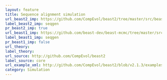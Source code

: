 ```yaml
---
layout: feature
title: Sequence alignment simulation
url_beast2_imp: https://github.com/CompEvol/beast2/tree/master/src/beast/app/seqgen
label_beast2_imp: seqgen
pr_beast2_imp: true
url_beast1_imp: https://github.com/beast-dev/beast-mcmc/tree/master/src/dr/app/seqgen
label_beast1_imp: seqgen
pr_beast1_imp: false
url_theory: 
label_theory: 
url_source: http://github.com/CompEvol/beast2
label_source: core
url_example_xml: http://github.com/CompEvol/beast2/blob/v2.1.3/examples/testSeqGen.xml
category: Simulation
---
```

